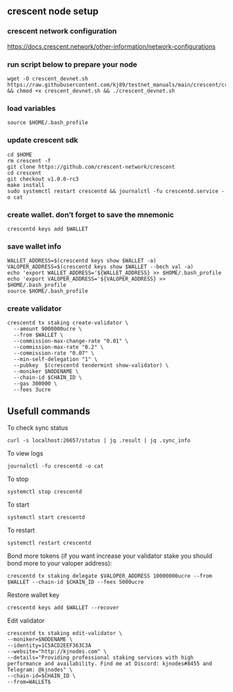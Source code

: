 ## crescent node setup

### crescent network configuration
https://docs.crescent.network/other-information/network-configurations

### run script below to prepare your node
```
wget -O crescent_devnet.sh https://raw.githubusercontent.com/kj89/testnet_manuals/main/crescent/crescent_devnet.sh && chmod +x crescent_devnet.sh && ./crescent_devnet.sh
```

### load variables
```
source $HOME/.bash_profile
```

### update crescent sdk
```
cd $HOME
rm crescent -f
git clone https://github.com/crescent-network/crescent
cd crescent 
git checkout v1.0.0-rc3
make install
sudo systemctl restart crescentd && journalctl -fu crescentd.service -o cat
```

### create wallet. don’t forget to save the mnemonic
```
crescentd keys add $WALLET
```

### save wallet info
```
WALLET_ADDRESS=$(crescentd keys show $WALLET -a)
VALOPER_ADDRESS=$(crescentd keys show $WALLET --bech val -a)
echo 'export WALLET_ADDRESS='${WALLET_ADDRESS} >> $HOME/.bash_profile
echo 'export VALOPER_ADDRESS='${VALOPER_ADDRESS} >> $HOME/.bash_profile
source $HOME/.bash_profile
```

### create validator
```
crescentd tx staking create-validator \
  --amount 9000000ucre \
  --from $WALLET \
  --commission-max-change-rate "0.01" \
  --commission-max-rate "0.2" \
  --commission-rate "0.07" \
  --min-self-delegation "1" \
  --pubkey  $(crescentd tendermint show-validator) \
  --moniker $NODENAME \
  --chain-id $CHAIN_ID \
  --gas 300000 \
  --fees 3ucre
```

## Usefull commands
To check sync status
```
curl -s localhost:26657/status | jq .result | jq .sync_info
```

To view logs
```
journalctl -fu crescentd -o cat
```

To stop
```
systemctl stop crescentd
```

To start
```
systemctl start crescentd
```

To restart
```
systemctl restart crescentd
```

Bond more tokens (if you want increase your validator stake you should bond more to your valoper address):
```
crescentd tx staking delegate $VALOPER_ADDRESS 10000000ucre --from $WALLET --chain-id $CHAIN_ID --fees 5000ucre
```

Restore wallet key
```
crescentd keys add $WALLET --recover
```

Edit validator
```
crescentd tx staking edit-validator \
--moniker=$NODENAME \
--identity=1C5ACD2EEF363C3A
--website="http://kjnodes.com" \
--details="Providing professional staking services with high performance and availability. Find me at Discord: kjnodes#8455 and Telegram: @kjnodes" \
--chain-id=$CHAIN_ID \
--from=WALLET$
```

